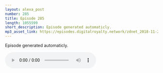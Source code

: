 ```yaml
---
layout: alexa_post
number: 285
title: Episode 285
length: 1055599
short_description: Episode generated automaticly.
mp3_asset_link: https://episodes.digitalroyalty.network/zdnet_2018-11-26_01-00-03.mp3
---
```


Episode generated automaticly.

<audio controls>
    <source src="{{ page.mp3_asset_link }}" type="audio/mpeg">
</audio>